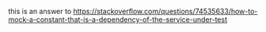 this is an answer to https://stackoverflow.com/questions/74535633/how-to-mock-a-constant-that-is-a-dependency-of-the-service-under-test
